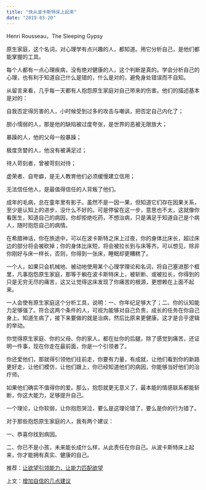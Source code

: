 ```yaml
---
title: "快从波卡斯特床上起来"
date: "2019-03-20"
---
```


 Henri Rousseau，The Sleeping Gypsy

  

原生家庭，这个名词，对心理学有点兴趣的人，都知道。用它分析自己，是他们都能掌握的工具。

每个人都有一点心理疾病，没有绝对健康的人，这个判断是真的。学会分析自己的心理，也有利于知道自己什么是错的，什么是对的，避免身处错误而不自知。

从留言来看，几乎每一天都有人抱怨原生家庭对自己带来的伤害。他们的描述基本是对的：

自我否定得厉害的人，小时候受到过多的攻击与嘲讽，把否定自己内化了；

胆小懦弱的人，那是他的缺陷被过度夸张，是世界的恶被无限放大；

暴躁的人，他的父母一般暴躁；

极度贪婪的人，他没有被满足过；

待人苛刻者，曾被苛刻对待；

虚荣者、自夸癖，是无人教育他们必须缓慢建立信用；

无法信任他人，是最值得信任的人背叛了他们。

成年的毛病，总在童年里有影子。虽然不是一因一果，但知道它们存在因果关系，至少是认知上的进步，没什么不好的。可是停留在这一步，意思也不太，这就像你看医生，知道自己的病因，你却拒绝吃药，不想治病，只是满足于知道自己是个病人，随时抱怨自己的病情。

在希腊神话，你在旅途中，可以在波卡斯特之床上过夜，你的身体比床长，超过床边的部分将会被砍掉；你的身体比床短，将会被拉长到与床等齐。可以想见，除非你刚好与床一样长，否则，你得到一张床，睡眠却更糟糕了。

一个人，如果只会机械地、被动地使用某个心理学理论和名词，将自己塞进那个框里，凡事抱怨原生家庭，那等于躺在波卡斯特床上，被斩断、或被拉长，你得到的只是无穷无尽的痛苦，这又让觉得这床发现了你痛苦的根源，更想赖在上面不起来。

一人会使有原生家庭这个分析工具，说明：一、你年纪足够大了；二、你的认知能力足够强了。符合这两个条件的人，可视为能够对自己负责，成长的任务在你自己身上。知道生病了，接下来要做的就是治病，然后比原来更健康。这才是合乎逻辑的举动。

你觉得原生家庭、你的父母、你的家人，都在扯你的后腿，除了感觉到痛苦，还证明一件事，现在你走在最前面，你是一个引领者了。

  

你还爱他们，那就得引领他们往前走，你要有力量，有成就，让他们看到你的新路更好走，让他们模仿，让他们跟上，你已经知道他们的病因，你能够当好他们的治疗师。

如果他们确实不值得你的爱。那么，抱怨就更无意义了，最本能的情感联系都能斩断，你这大能力，足够提升自己。

一个理论，让你软弱，让你抱怨哭泣，要么是这理论错了，要么是你的行为错了。

对于那些抱怨原生家庭的人，我有两个建议：

一、恭喜你找到病因。

二、你已不是小孩，未来能长成什么样，从此责任在你自己。从波卡斯特床上起来，你才能拥有真实、健康的自己。

推荐：[让欲望引领能力，让能力匹配欲望](http://mp.weixin.qq.com/s?__biz=MjM5NDU0Mjk2MQ==&mid=2651627407&idx=1&sn=f0e47bbcafae65642b82594453b07d2a&chksm=bd7e1b918a099287ed4a806f1e3199056959225de744b840cd24ffd94c1ead8d6dedefaef379&scene=21#wechat_redirect)  

上文：[增加自信的几点建议](http://mp.weixin.qq.com/s?__biz=MjM5NDU0Mjk2MQ==&mid=2651632922&idx=1&sn=7f2dcceadb9a520378c97bffe9003dd9&chksm=bd7e31048a09b812a7e2c6e69b2ab9fbac92e1c1a6c7899848b97b3619b84b8e8f4b96d567ee&scene=21#wechat_redirect)
